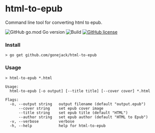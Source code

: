 # html-to-epub
Command line tool for converting html to epub.

![GitHub go.mod Go version](https://img.shields.io/github/go-mod/go-version/gonejack/html-to-epub)
![Build](https://github.com/gonejack/html-to-epub/actions/workflows/go.yml/badge.svg)
[![GitHub license](https://img.shields.io/github/license/gonejack/html-to-epub.svg?color=blue)](LICENSE)

### Install
```shell
> go get github.com/gonejack/html-to-epub
```

### Usage
```shell
> html-to-epub *.html
```
```
Usage:
  html-to-epub [-o output] [--title title] [--cover cover] *.html

Flags:
  -o, --output string   output filename (default "output.epub")
      --cover string    set epub cover image
      --title string    set epub title (default "HTML")
      --author string   set epub author (default "HTML to Epub")
  -v, --verbose         verbose
  -h, --help            help for html-to-epub
```
